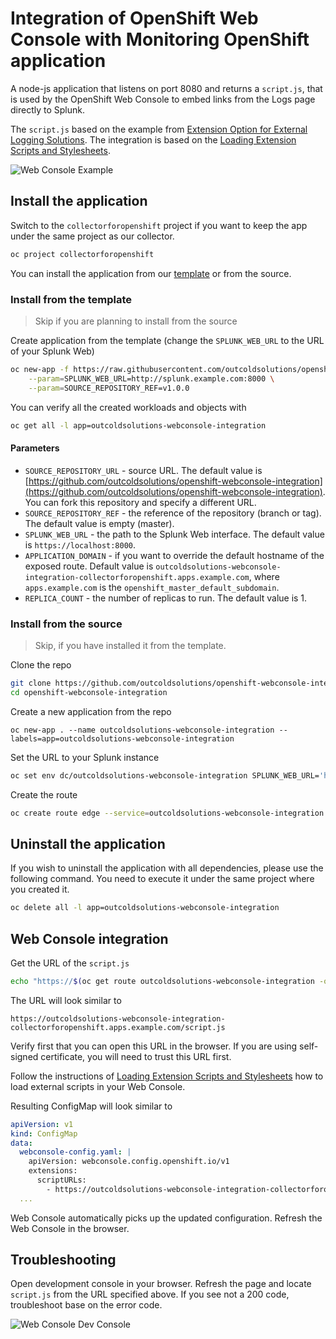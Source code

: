 # Integration of OpenShift Web Console with Monitoring OpenShift application

A node-js application that listens on port 8080 and returns a `script.js`,
that is used by the OpenShift Web Console to embed links from the
Logs page directly to Splunk.

The `script.js` based on the example from [Extension Option for External Logging Solutions](https://docs.openshift.com/container-platform/3.11/install_config/web_console_customization.html#extension-option-for-external-logging-solutions).
The integration is based on the [Loading Extension Scripts and Stylesheets](https://docs.openshift.com/container-platform/3.11/install_config/web_console_customization.html#loading-custom-scripts-and-stylesheets).

![Web Console Example](https://raw.githubusercontent.com/outcoldsolutions/openshift-webconsole-integration/master/docs/webconsole-example.png)

## Install the application

Switch to the `collectorforopenshift` project if you want to keep the app
under the same project as our collector.

```bash
oc project collectorforopenshift
```

You can install the application from our [template](https://github.com/outcoldsolutions/openshift-webconsole-integration/blob/master/openshift/templates/outcoldsolutions-webconsole-integration.yaml)
or from the source.

### Install from the template

> Skip if you are planning to install from the source

Create application from the template (change the `SPLUNK_WEB_URL` to the URL of your Splunk Web)

```bash
oc new-app -f https://raw.githubusercontent.com/outcoldsolutions/openshift-webconsole-integration/v1.0.0/openshift/templates/outcoldsolutions-webconsole-integration.yaml \
    --param=SPLUNK_WEB_URL=http://splunk.example.com:8000 \
    --param=SOURCE_REPOSITORY_REF=v1.0.0
```

You can verify all the created workloads and objects with

```bash
oc get all -l app=outcoldsolutions-webconsole-integration
```

#### Parameters

- `SOURCE_REPOSITORY_URL` - source URL. The default value is
[https://github.com/outcoldsolutions/openshift-webconsole-integration](https://github.com/outcoldsolutions/openshift-webconsole-integration).
You can fork this repository and specify a different URL.
- `SOURCE_REPOSITORY_REF` - the reference of the repository (branch or tag). The
default value is empty (master).
- `SPLUNK_WEB_URL` - the path to the Splunk Web interface. The default value is
`https://localhost:8000`.
- `APPLICATION_DOMAIN` - if you want to override the default hostname of the
exposed route. Default value is `outcoldsolutions-webconsole-integration-collectorforopenshift.apps.example.com`,
where `apps.example.com` is the `openshift_master_default_subdomain`.
- `REPLICA_COUNT` - the number of replicas to run. The default value is 1.

### Install from the source

> Skip, if you have installed it from the template.

Clone the repo

```bash
git clone https://github.com/outcoldsolutions/openshift-webconsole-integration
cd openshift-webconsole-integration
```

Create a new application from the repo

```
oc new-app . --name outcoldsolutions-webconsole-integration --labels=app=outcoldsolutions-webconsole-integration
```

Set the URL to your Splunk instance

```bash
oc set env dc/outcoldsolutions-webconsole-integration SPLUNK_WEB_URL='http://splunk.example.com:8000'
```

Create the route

```bash
oc create route edge --service=outcoldsolutions-webconsole-integration 
```

## Uninstall the application

If you wish to uninstall the application with all dependencies, please use the following command.
You need to execute it under the same project where you created it.

```bash
oc delete all -l app=outcoldsolutions-webconsole-integration
```

## Web Console integration

Get the URL of the `script.js`

```bash
echo "https://$(oc get route outcoldsolutions-webconsole-integration -o=jsonpath='{.spec.host}')/script.js"
```

The URL will look similar to

```text
https://outcoldsolutions-webconsole-integration-collectorforopenshift.apps.example.com/script.js
```

Verify first that you can open this URL in the browser. If you are using
self-signed certificate, you will need to trust this URL first.

Follow the instructions of [Loading Extension Scripts and Stylesheets](https://docs.openshift.com/container-platform/3.11/install_config/web_console_customization.html#loading-custom-scripts-and-stylesheets)
how to load external scripts in your Web Console.

Resulting ConfigMap will look similar to

```yaml
apiVersion: v1
kind: ConfigMap
data:
  webconsole-config.yaml: |
    apiVersion: webconsole.config.openshift.io/v1
    extensions:
      scriptURLs:
        - https://outcoldsolutions-webconsole-integration-collectorforopenshift.apps.example.com/script.js
  ...
```

Web Console automatically picks up the updated configuration. Refresh the Web Console
in the browser.

## Troubleshooting

Open development console in your browser. Refresh the page and locate `script.js`
from the URL specified above. If you see not a 200 code, troubleshoot base on the 
error code.

![Web Console Dev Console](https://raw.githubusercontent.com/outcoldsolutions/openshift-webconsole-integration/master/docs/webconsole-dev-console.png)


